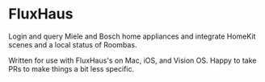 # FluxHaus
Login and query Miele and Bosch home appliances and integrate HomeKit scenes and a local status of Roombas.

Written for use with FluxHaus's on Mac, iOS, and Vision OS. Happy to take PRs to make things a bit less specific.

